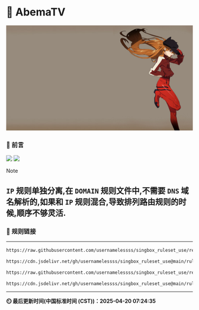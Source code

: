 
# 🧸 AbemaTV
![](https://raw.githubusercontent.com/usernamelessss/picture-bed/main/images/202504042256831.jpg)
### 📣 前言
![](https://shields.io/badge/-移除重复规则-ff69b4) ![](https://shields.io/badge/-IP&nbsp;规则单独存放不与&nbsp;DOMAIN&nbsp;等混合-green)
> [!NOTE]
**`IP` 规则单独分离,在 `DOMAIN` 规则文件中,不需要 `DNS` 域名解析的,如果和 `IP` 规则混合,导致排列路由规则的时候,顺序不够灵活.**
---

###  🔗 规则链接
---

```url
https://raw.githubusercontent.com/usernamelessss/singbox_ruleset_use/refs/heads/main/rule/AbemaTV/AbemaTV_No_IP.json
```

```url
https://cdn.jsdelivr.net/gh/usernamelessss/singbox_ruleset_use@main/rule/AbemaTV/AbemaTV_No_IP.json
```

```url
https://raw.githubusercontent.com/usernamelessss/singbox_ruleset_use/refs/heads/main/rule/AbemaTV/AbemaTV_No_IP.srs
```

```url
https://cdn.jsdelivr.net/gh/usernamelessss/singbox_ruleset_use@main/rule/AbemaTV/AbemaTV_No_IP.srs
```

---
**⏲️ 最后更新时间(中国标准时间 (CST))：2025-04-20 07:24:35**